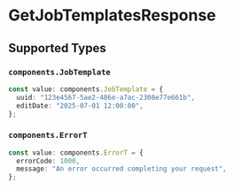 # GetJobTemplatesResponse


## Supported Types

### `components.JobTemplate`

```typescript
const value: components.JobTemplate = {
  uuid: "123e4567-5ae2-486e-a7ac-2308e77e661b",
  editDate: "2025-07-01 12:00:00",
};
```

### `components.ErrorT`

```typescript
const value: components.ErrorT = {
  errorCode: 1000,
  message: "An error occurred completing your request",
};
```


